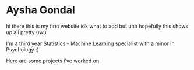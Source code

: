 # Aysha Gondal

hi there this is my first website
idk what to add but uhh
hopefully this shows up all pretty uwu


I'm a third year Statistics - Machine Learning specialist with a minor in Psychology :) 

Here are some projects i've worked on
